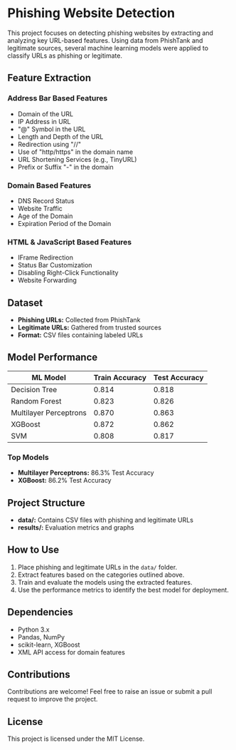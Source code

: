 # Phishing Website Detection

This project focuses on detecting phishing websites by extracting and analyzing key URL-based features. Using data from PhishTank and legitimate sources, several machine learning models were applied to classify URLs as phishing or legitimate.

## Feature Extraction

### Address Bar Based Features
- Domain of the URL
- IP Address in URL
- "@" Symbol in the URL
- Length and Depth of the URL
- Redirection using "//"
- Use of "http/https" in the domain name
- URL Shortening Services (e.g., TinyURL)
- Prefix or Suffix "-" in the domain

### Domain Based Features
- DNS Record Status
- Website Traffic
- Age of the Domain
- Expiration Period of the Domain

### HTML & JavaScript Based Features
- IFrame Redirection
- Status Bar Customization
- Disabling Right-Click Functionality
- Website Forwarding

## Dataset
- **Phishing URLs:** Collected from PhishTank
- **Legitimate URLs:** Gathered from trusted sources
- **Format:** CSV files containing labeled URLs

## Model Performance

| ML Model                  | Train Accuracy | Test Accuracy |
|---------------------------|----------------|---------------|
| Decision Tree             | 0.814          | 0.818         |
| Random Forest             | 0.823          | 0.826         |
| Multilayer Perceptrons    | 0.870          | 0.863         |
| XGBoost                  | 0.872          | 0.862         |
| SVM                       | 0.808          | 0.817         |

### Top Models
- **Multilayer Perceptrons:** 86.3% Test Accuracy
- **XGBoost:** 86.2% Test Accuracy

## Project Structure
- **data/:** Contains CSV files with phishing and legitimate URLs
- **results/:** Evaluation metrics and graphs

## How to Use
1. Place phishing and legitimate URLs in the `data/` folder.
2. Extract features based on the categories outlined above.
3. Train and evaluate the models using the extracted features.
4. Use the performance metrics to identify the best model for deployment.

## Dependencies
- Python 3.x
- Pandas, NumPy
- scikit-learn, XGBoost
- XML API access for domain features

## Contributions
Contributions are welcome! Feel free to raise an issue or submit a pull request to improve the project.

## License
This project is licensed under the MIT License.
